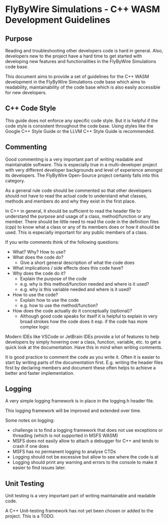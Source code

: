 # FlyByWire Simulations - C++ WASM Development Guidelines

## Purpose
Reading and troubleshooting other developers code is hard in general. Also,  
developers new to the project have a hard time to get started with developing 
new features and functionalities in the FlyByWire Simulations code base. 

This document aims to provide a set of guidelines for the C++ WASM development in 
the FlyByWire Simulations code base which aims to readability, maintainability of
the code base which is also easily accessible for new developers.

## C++ Code Style
This guide does not enforce any specific code style. But it is helpful
if the code style is consistent throughout the code base.
Using styles like the Google C++ Style Guide or the LLVM C++ Style Guide is
recommended.

## Commenting
Good commenting is a very important part of writing readable and maintainable
software. This is especially true in a multi-developer project with very different 
developer backgrounds and level of experience amongst its developers. 
The FlyByWire Open-Source project certainly falls into this category. 
           
As a general rule code should be commented so that other developers should not 
have to read the actual code to understand what classes, methods and members do 
and why they exist in the first place. 

In C++ in general, it should be sufficient to read the header file to understand 
the purpose and usage of a class, method/function or any member. There should be
little need to read the code in the definition files (cpp) to know what a class 
or any of its members does or how it should be used. 
This is especially important for any public members of a class.
                                            
If you write comments think of the following questions:

- What? Why? How to use? 
- What does the code do?
  - Give a short general description of what the code does
- What implications / side effects does this code have?
- Why does the code do it?
  - Explain the purpose of the code 
  - e.g. why is this method/function needed and where is it used?
  - e.g. why is this variable needed and where is it used?
- How to use the code?
  - Explain how to use the code
  - e.g. how to use the method/function?
- How does the code actually do it conceptually (optional)?
  - Although good code speaks for itself it is helpful to explain in very
    broad strokes how the code does it esp. if the code has more complex logic

Modern IDEs like VSCode or JetBrain IDEs provide a lot of features to help 
developers by simply hovering over a class, function, variable, etc. to get a 
quick look at the documentation. Have this in mind when writing comments.

It is good practice to comment the code as you write it. Often it is easier to
start by writing parts of the documentation first. E.g. writing the header files 
first by declaring members and document these often helps to achieve a better 
and faster implementation.  

## Logging

A very simple logging framework is in place in the logging.h header file. 

This logging framework will be improved and extended over time. 
                     
Some notes on logging:
- challenge is to find a logging framework that does not use exceptions or 
  threading (which is not supported in MSFS WASM)
- MSFS does not easily allow to attach a debugger for C++ and tends to crash if one does
- MSFS has no permanent logging to analyse CTDs
- Logging should not be excessive but allow to see where the code is at
- Logging should print any warning and errors to the console to make it easier 
  to find issues later.  

## Unit Testing
Unit testing is a very important part of writing maintainable and readable code.

A C++ Unit-testing framework has not yet been chosen or added to the project.
This is a TODO.
